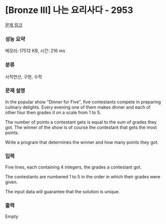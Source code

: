 # [Bronze III] 나는 요리사다 - 2953 

[문제 링크](https://www.acmicpc.net/problem/2953) 

### 성능 요약

메모리: 17512 KB, 시간: 216 ms

### 분류

사칙연산, 구현, 수학

### 문제 설명

<p>In the popular show "Dinner for Five", five contestants compete in preparing culinary delights. Every evening one of them makes dinner and each of other four then grades it on a scale from 1 to 5. </p>

<p>The number of points a contestant gets is equal to the sum of grades they got. The winner of the show is of course the contestant that gets the most points. </p>

<p>Write a program that determines the winner and how many points they got.</p>

### 입력 

 <p>Five lines, each containing 4 integers, the grades a contestant got. </p>

<p>The contestants are numbered 1 to 5 in the order in which their grades were given. </p>

<p>The input data will guarantee that the solution is unique.</p>

### 출력 

 Empty

